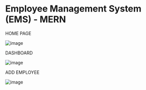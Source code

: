 # Employee Management System (EMS) - MERN

HOME PAGE

![image](https://github.com/user-attachments/assets/23175c3e-68d8-4cdd-b93e-33a39906076e)

DASHBOARD

![image](https://github.com/user-attachments/assets/fdd681b2-e1b6-4e0d-8be5-7b3487c309f6)

ADD EMPLOYEE

![image](https://github.com/user-attachments/assets/5cf1cdf7-08cb-4b62-8b4f-cf2305e40a53)


